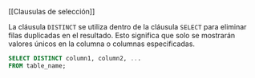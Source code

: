 [[Clausulas de selección]]

La cláusula `DISTINCT` se utiliza dentro de la cláusula `SELECT` para eliminar filas duplicadas en el resultado. Esto significa que solo se mostrarán valores únicos en la columna o columnas especificadas.

```sql
SELECT DISTINCT column1, column2, ...
FROM table_name;
```